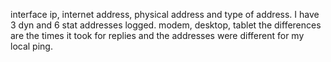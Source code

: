 interface ip, internet address, physical address and type of address.  I have 3 dyn and 6 stat addresses logged.
modem, desktop, tablet
the differences are the times it took for replies and the addresses were different for my local ping.